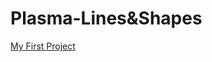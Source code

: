 # Plasma-Lines&Shapes
[My First Project](https://drive.google.com/file/d/1i2xpNPpkSx6oJesmEJWRE897rZ9vT929/view?usp=drive_link)
